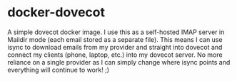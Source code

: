 # docker-dovecot

A simple dovecot docker image. I use this as a self-hosted IMAP server in Maildir mode (each email stored as a separate file). This means I can use isync to download emails from my provider and straight into dovecot and connect my clients (phone, laptop, etc.) into my dovecot server. No more reliance on a single provider as I can simply change where isync points and everything will continue to work! ;)
